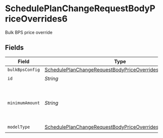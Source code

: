 # SchedulePlanChangeRequestBodyPriceOverrides6

Bulk BPS price override


## Fields

| Field                                                                                                                                             | Type                                                                                                                                              | Required                                                                                                                                          | Description                                                                                                                                       | Example                                                                                                                                           |
| ------------------------------------------------------------------------------------------------------------------------------------------------- | ------------------------------------------------------------------------------------------------------------------------------------------------- | ------------------------------------------------------------------------------------------------------------------------------------------------- | ------------------------------------------------------------------------------------------------------------------------------------------------- | ------------------------------------------------------------------------------------------------------------------------------------------------- |
| `bulkBpsConfig`                                                                                                                                   | [SchedulePlanChangeRequestBodyPriceOverrides6BulkBpsConfig](../../models/operations/SchedulePlanChangeRequestBodyPriceOverrides6BulkBpsConfig.md) | :heavy_minus_sign:                                                                                                                                | N/A                                                                                                                                               |                                                                                                                                                   |
| `id`                                                                                                                                              | *String*                                                                                                                                          | :heavy_check_mark:                                                                                                                                | N/A                                                                                                                                               |                                                                                                                                                   |
| `minimumAmount`                                                                                                                                   | *String*                                                                                                                                          | :heavy_minus_sign:                                                                                                                                | The subscription's override minimum amount for this price.                                                                                        | 1.23                                                                                                                                              |
| `modelType`                                                                                                                                       | [SchedulePlanChangeRequestBodyPriceOverrides6ModelType](../../models/operations/SchedulePlanChangeRequestBodyPriceOverrides6ModelType.md)         | :heavy_check_mark:                                                                                                                                | N/A                                                                                                                                               | bulk_bps                                                                                                                                          |